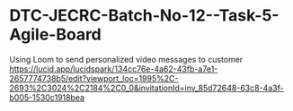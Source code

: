 # DTC-JECRC-Batch-No-12--Task-5-Agile-Board
Using Loom to send personalized video messages to customer 
https://lucid.app/lucidspark/134cc76e-4a62-43fb-a7e1-2657774738b5/edit?viewport_loc=1995%2C-2693%2C3024%2C2184%2C0_0&invitationId=inv_85d72648-63c8-4a3f-b005-1530c1918bea
